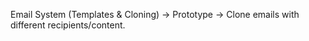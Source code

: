 Email System (Templates & Cloning)  ->	Prototype	->  Clone emails with different recipients/content.